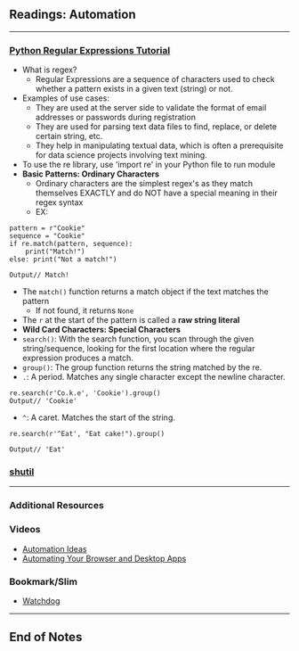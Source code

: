 ## Readings: Automation
***

### [Python Regular Expressions Tutorial](https://www.datacamp.com/community/tutorials/python-regular-expression-tutorial)
- What is regex?
  * Regular Expressions are a sequence of characters used to check whether a pattern exists in a given text (string) or not.
- Examples of use cases:
  * They are used at the server side to validate the format of email addresses or passwords during registration
  * They are used for parsing text data files to find, replace, or delete certain string, etc.
  * They help in manipulating textual data, which is often a prerequisite for data science projects involving text mining.
- To use the re library, use 'import re' in your Python file to run module
- **Basic Patterns: Ordinary Characters**
  * Ordinary characters are the simplest regex's as they match themselves EXACTLY and do NOT have a special meaning in their regex syntax
  * EX:
```
pattern = r"Cookie"
sequence = "Cookie"
if re.match(pattern, sequence):
    print("Match!")
else: print("Not a match!")

Output// Match!
```
- The `match()` function returns a match object if the text matches the pattern
  * If not found, it returns `None`
- The `r` at the start of the pattern is called a **raw string literal**
- **Wild Card Characters: Special Characters**
- `search()`: With the search function, you scan through the given string/sequence, looking for the first location where the regular expression produces a match.
- `group()`: The group function returns the string matched by the re.
- `.`: A period. Matches any single character except the newline character.
```
re.search(r'Co.k.e', 'Cookie').group()
Output// 'Cookie'
```
- `^`:  A caret. Matches the start of the string.
```
re.search(r'^Eat', "Eat cake!").group()

Output// 'Eat'
```




### [shutil](https://pymotw.com/3/shutil/)
***

### Additional Resources
### Videos
- [Automation Ideas](https://www.youtube.com/watch?v=qbW6FRbaSl0&t=69s)
- [Automating Your Browser and Desktop Apps](https://www.youtube.com/watch?v=dZLyfbSQPXI)
### Bookmark/Slim
- [Watchdog](https://pythonhosted.org/watchdog/)



***
 ## End of Notes
